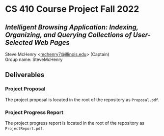# CS 410 Course Project Fall 2022
## *Intelligent Browsing Application: Indexing, Organizing, and Querying Collections of User-Selected Web Pages*

Steve McHenry <<mchenry7@illinois.edu>> (Captain)\
Group name: SteveMcHenry

## Deliverables

### Project Proposal
The project proposal is located in the root of the repository as `Proposal.pdf`.

### Project Progress Report
The project progress report is located in the root of the repository as `ProjectReport.pdf`.
